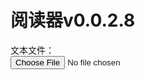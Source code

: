 <h1 id='ttl'>阅读器v0.0.2.8</h1>

<div id='the-input'>
 <label for="input-file">文本文件：</label><br>
 <input type="file" id="input-file">
</div>

<div id="content-target"></div>
<script type="text/javascript">
document.getElementById('input-file')
  .addEventListener('change', getFile)

chp = new Array
ttl = new Array
ttt = document.getElementById('ttl')
nem = new String

function topFunction() {
  document.body.scrollTop = 0; // For Safari
  document.documentElement.scrollTop = 0; // For Chrome, Firefox, IE and Opera
}

function getFile(event) {
	const input = event.target
  if ('files' in input && input.files.length > 0) {
	  placeFileContent(
      document.getElementById('content-target'),
      input.files[0])
       document.getElementById('the-input').remove()
  }
}

function placeFileContent(target, file) {
	readFileContent(file).then(content => {
	content = content.slice(36)
	for (i in content) {
		if (content[i] == '>') {
			name = content.slice(1,i)
			content = content.slice(Number(i)+1, -77).trim()
			break
		}
	}
	content = separateChapters(content)
	chp = content
	title = getTitle(content)
	ttl = title
	placeTOC(target)
  }).catch(error => console.log(error))
}

function placeTOC(target){
  	ttt.innerHTML="目录 - "+name
  	target.innerHTML = ""
  	for (i in chp) {
  		target.innerHTML += "<p onclick='placeChapter(document.getElementById(\"content-target\"),"+i+")'><a>"+ttl[i]+"</a></p>"
  	}
  	target.innerHTML += "<p onclick=\"window.window.window['window'].location = window['window'].window['window']['window']['window']['window']['window']['window']['location']\"><a>读取新图书</a></p>"
}

sep_reg = /\n(?!\s{4})(?=.)/
function separateChapters(original) {
	results = new Array
	original = original.split(sep_reg)
	for (i of original){
		results.push(i.trim())
	}
	return results
}

function getTitle(chapters) {
	results = new Array
	for (i of chapters) {
		results.push(i.split("\n")[0].trim())
	}
	return results
}

function placeChapter(target, chp_n) {
	ttt.innerHTML=ttl[chp_n]
	content = chp[chp_n]
	content = ("<p>"+content).replace(/\r?\n|\r/g, "</p><p>").replace(/\s{4}/g, "　　")+"</p>"
	target.innerHTML = "<p onclick='placeTOC(document.getElementById(\"content-target\")'><a>返回目录</a></p>"
	target.innerHTML += content
	target.innerHTML += "<p onclick='placeChapter(document.getElementById(\"content-target\"),"+(chp_n-1)+");topFunction()'><a>前一章</a></p><p onclick='placeChapter(document.getElementById(\"content-target\"),"+(chp_n+1)+");topFunction()'><a>后一章</a></p>"
}

function readFileContent(file) {
	const reader = new FileReader()
  return new Promise((resolve, reject) => {
    reader.onload = event => resolve(event.target.result)
    reader.onerror = error => reject(error)
    reader.readAsText(file)
  })
}
</script>